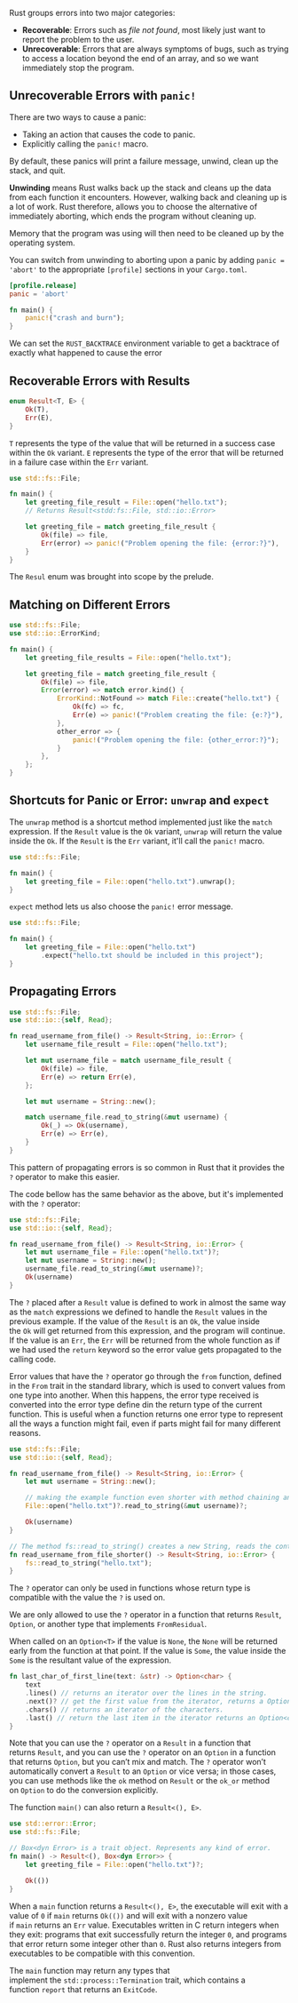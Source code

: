 Rust groups errors into two major categories:
- **Recoverable**: Errors such as *file not found*, most likely just want to report the problem to the user.
- **Unrecoverable**: Errors that are always symptoms of bugs, such as trying to access a location beyond the end of an array, and so we want immediately stop the program.
## Unrecoverable Errors with `panic!`
There are two ways to cause a panic:
- Taking an action that causes the code to panic.
- Explicitly calling the `panic!` macro.

By default, these panics will print a failure message, unwind, clean up the stack, and quit.

**Unwinding** means Rust walks back up the stack and cleans up the data from each function it encounters. However, walking back and cleaning up is a lot of work. Rust therefore, allows you to choose the alternative of immediately aborting, which ends the program without cleaning up.

Memory that the program was using will then need to be cleaned up by the operating system.

You can switch from unwinding to aborting upon a panic by adding `panic = 'abort'` to the appropriate `[profile]` sections in your `Cargo.toml`.
```cargo.toml
[profile.release]
panic = 'abort'
```

```rust
fn main() {
	panic!("crash and burn");
}
```
We can set the `RUST_BACKTRACE` environment variable to get a backtrace of exactly what happened to cause the error
## Recoverable Errors with Results
```rust
enum Result<T, E> {
	Ok(T),
	Err(E),
}
```

`T` represents the type of the value that will be returned in a success case within the `Ok` variant.
`E` represents the type of the error that will be returned in a failure case within the `Err` variant.
```rust
use std::fs::File;

fn main() {
	let greeting_file_result = File::open("hello.txt"); 
	// Returns Result<stdd:fs::File, std::io::Error>

	let greeting_file = match greeting_file_result {
		Ok(file) => file,
		Err(error) => panic!("Problem opening the file: {error:?}"),
	}
}
```

The `Resul` enum was brought into scope by the prelude.
## Matching on Different Errors
```rust
use std::fs::File;
use std::io::ErrorKind;

fn main() {
	let greeting_file_results = File::open("hello.txt");

	let greeting_file = match greeting_file_result {
		Ok(file) => file,
		Error(error) => match error.kind() {
			ErrorKind::NotFound => match File::create("hello.txt") {
				Ok(fc) => fc,
				Err(e) => panic!("Problem creating the file: {e:?}"),
			},
			other_error => {
				panic!("Problem opening the file: {other_error:?}");
			}
		},
	};
}
```
## Shortcuts for Panic or Error: `unwrap` and `expect`
The `unwrap` method is a shortcut method implemented just like the `match` expression. If the `Result` value is the `Ok` variant, `unwrap` will return the value inside the `Ok`. If the `Result` is the `Err` variant, it'll call the `panic!` macro.
```rust
use std::fs::File;

fn main() {
	let greeting_file = File::open("hello.txt").unwrap();
}
```

`expect` method lets us also choose the `panic!` error message.
```rust
use std::fs::File;

fn main() {
	let greeting_file = File::open("hello.txt")
	    .expect("hello.txt should be included in this project");
}
```
## Propagating Errors
```rust
use std::fs::File;
use std::io::{self, Read};

fn read_username_from_file() -> Result<String, io::Error> {
	let username_file_result = File::open("hello.txt");

	let mut username_file = match username_file_result {
		Ok(file) => file,
		Err(e) => return Err(e),
	};

	let mut username = String::new();

	match username_file.read_to_string(&mut username) {
		Ok(_) => Ok(username),
		Err(e) => Err(e),
	}
}
```

This pattern of propagating errors is so common in Rust that it provides the `?` operator to make this easier.

The code bellow has the same behavior as the above, but it's implemented with the `?` operator:
```rust
use std::fs::File;
use std::io::{self, Read};

fn read_username_from_file() -> Result<String, io::Error> {
	let mut username_file = File::open("hello.txt")?;
	let mut username = String::new();
	username_file.read_to_string(&mut username)?;
	Ok(username)
}
```

The `?` placed after a `Result` value is defined to work in almost the same way as the `match` expressions we defined to handle the `Result` values in the previous example. If the value of the `Result` is an `Ok`, the value inside the `Ok` will get returned from this expression, and the program will continue. If the value is an `Err`, the `Err` will be returned from the whole function as if we had used the `return` keyword so the error value gets propagated to the calling code.

Error values that have the `?` operator go through the `from` function, defined in the `From` trait in the standard library, which is used to convert values from one type into another. When this happens, the error type received is converted into the error type define din the return type of the current function. This is useful when a function returns one error type to represent all the ways a function might fail, even if parts might fail for many different reasons.
```rust
use std::fs::File;
use std::io::{self, Read};

fn read_username_from_file() -> Result<String, io::Error> {
	let mut username = String::new();

	// making the example function even shorter with method chaining and ?.
	File::open("hello.txt")?.read_to_string(&mut username)?;

	Ok(username)
}

// The method fs::read_to_string() creates a new String, reads the contents of the file into that String and returns it.
fn read_username_from_file_shorter() -> Result<String, io::Error> {
	fs::read_to_string("hello.txt");
}
```

The `?` operator can only be used in functions whose return type is compatible with the value the `?` is used on.

We are only allowed to use the `?` operator in a function that returns `Result`, `Option`, or another type that implements `FromResidual`.

When called on an `Option<T>` if the value is `None`, the `None` will be returned early from the function at that point. If the value is `Some`, the value inside the `Some` is the resultant value of the expression.
```rust
fn last_char_of_first_line(text: &str) -> Option<char> {
	text
	.lines() // returns an iterator over the lines in the string.
	.next()? // get the first value from the iterator, returns a Option<&str> or exit early if None.
	.chars() // returns an iterator of the characters.
	.last() // return the last item in the iterator returns an Option<char>
}
```

Note that you can use the `?` operator on a `Result` in a function that returns `Result`, and you can use the `?` operator on an `Option` in a function that returns `Option`, but you can’t mix and match. The `?` operator won’t automatically convert a `Result` to an `Option` or vice versa; in those cases, you can use methods like the `ok` method on `Result` or the `ok_or` method on `Option` to do the conversion explicitly.

The function `main()` can also return a `Result<(), E>`.
```rust
use std::error::Error;
use std::fs::File;

// Box<dyn Error> is a trait object. Represents any kind of error.
fn main() -> Result<(), Box<dyn Error>> {
	let greeting_file = File::open("hello.txt")?;

	Ok(())
}
```

When a `main` function returns a `Result<(), E>`, the executable will exit with a value of `0` if `main` returns `Ok(())` and will exit with a nonzero value if `main` returns an `Err` value. Executables written in C return integers when they exit: programs that exit successfully return the integer `0`, and programs that error return some integer other than `0`. Rust also returns integers from executables to be compatible with this convention.

The `main` function may return any types that implement the `std::process::Termination` trait, which contains a function `report` that returns an `ExitCode`.